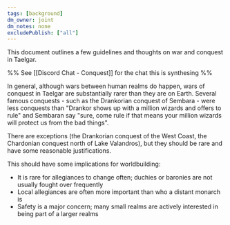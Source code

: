 ```yaml
---
tags: [background]
dm_owner: joint
dm_notes: none
excludePublish: ["all"]
---
```


This document outlines a few guidelines and thoughts on war and conquest in Taelgar. 

%% See [[Discord Chat - Conquest]] for the chat this is synthesing %%

In general, although wars between human realms do happen, wars of conquest in Taelgar are substantially rarer than they are on Earth. Several famous conquests - such as the Drankorian conquest of Sembara - were less conquests than "Drankor shows up with a million wizards and offers to rule" and Sembaran say "sure, come rule if that means your million wizards will protect us from the bad things".

There are exceptions (the Drankorian conquest of the West Coast, the Chardonian conquest north of Lake Valandros), but they should be rare and have some reasonable justifications. 

This should have some implications for worldbuilding:
* It is rare for allegiances to change often; duchies or baronies are not usually fought over frequently
* Local allegiances are often more important than who a distant monarch is
* Safety is a major concern; many small realms are actively interested in being part of a larger realms

